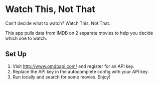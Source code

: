 # Watch This, Not That
Can't decide what to watch? Watch This, Not That.

This app pulls data from IMDB on 2 separate movies to help you decide which one to watch.

## Set Up
1) Visit http://www.omdbapi.com/ and register for an API key.
2) Replace the API key in the autocomplete config with your API key.
3) Run locally and search for some movies. Enjoy!
